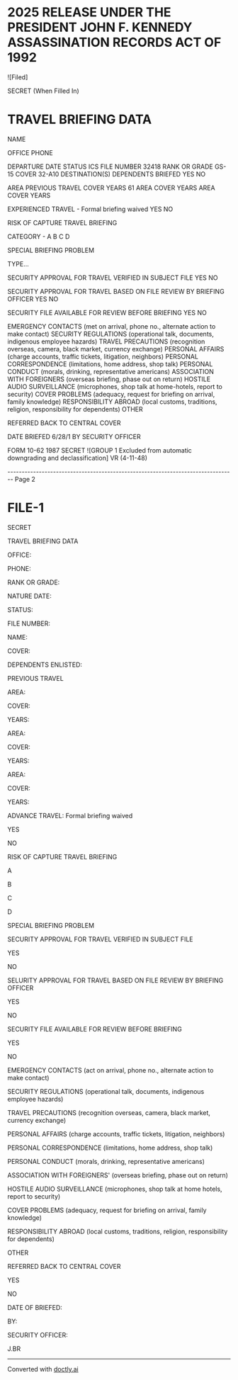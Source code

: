 # 2025 RELEASE UNDER THE PRESIDENT JOHN F. KENNEDY ASSASSINATION RECORDS ACT OF 1992

![Filed]

SECRET
(When Filled In)

# TRAVEL BRIEFING DATA

NAME

OFFICE
PHONE

DEPARTURE DATE
STATUS
ICS
FILE NUMBER
32418
RANK OR GRADE
GS-15
COVER
32-A10
DESTINATION(S)
DEPENDENTS BRIEFED
YES NO

AREA
PREVIOUS TRAVEL
COVER
YEARS
61
AREA
COVER
YEARS
AREA
COVER
YEARS

EXPERIENCED TRAVEL - Formal briefing waived
YES NO

RISK OF CAPTURE TRAVEL BRIEFING

CATEGORY - A B C D

SPECIAL BRIEFING PROBLEM

TYPE...

SECURITY APPROVAL FOR TRAVEL VERIFIED IN SUBJECT FILE
YES NO

SECURITY APPROVAL FOR TRAVEL BASED ON FILE REVIEW BY BRIEFING OFFICER
YES NO

SECURITY FILE AVAILABLE FOR REVIEW BEFORE BRIEFING
YES NO

EMERGENCY CONTACTS (met on arrival, phone no., alternate action to make contact)
SECURITY REGULATIONS (operational talk, documents, indigenous employee hazards)
TRAVEL PRECAUTIONS (recognition overseas, camera, black market, currency exchange)
PERSONAL AFFAIRS (charge accounts, traffic tickets, litigation, neighbors)
PERSONAL CORRESPONDENCE (limitations, home address, shop talk)
PERSONAL CONDUCT (morals, drinking, representative americans)
ASSOCIATION WITH FOREIGNERS (overseas briefing, phase out on return)
HOSTILE AUDIO SURVEILLANCE (microphones, shop talk at home-hotels, report to security)
COVER PROBLEMS (adequacy, request for briefing on arrival, family knowledge)
RESPONSIBILITY ABROAD (local customs, traditions, religion, responsibility for dependents)
OTHER

REFERRED BACK TO CENTRAL COVER

DATE BRIEFED
6/28/1
BY SECURITY OFFICER

FORM
10-62 1987
SECRET
![GROUP 1 Excluded from automatic downgrading and declassification]
VR (4-11-48)


-------------------------------------------------------------------------------- Page 2

# FILE-1

SECRET

TRAVEL BRIEFING DATA

OFFICE:

PHONE:

RANK OR GRADE:

NATURE DATE:

STATUS:

FILE NUMBER:

NAME:

COVER:

DEPENDENTS ENLISTED:

PREVIOUS TRAVEL

AREA:

COVER:

YEARS:

AREA:

COVER:

YEARS:

AREA:

COVER:

YEARS:

ADVANCE TRAVEL: Formal briefing waived

YES

NO

RISK OF CAPTURE TRAVEL BRIEFING

A

B

C

D

SPECIAL BRIEFING PROBLEM

SECURITY APPROVAL FOR TRAVEL VERIFIED IN SUBJECT FILE

YES

NO

SELURITY APPROVAL FOR TRAVEL BASED ON FILE REVIEW BY BRIEFING OFFICER

YES

NO

SECURITY FILE AVAILABLE FOR REVIEW BEFORE BRIEFING

YES

NO

EMERGENCY CONTACTS (act on arrival, phone no., alternate action to make contact)

SECURITY REGULATIONS (operational talk, documents, indigenous employee hazards)

TRAVEL PRECAUTIONS (recognition overseas, camera, black market, currency exchange)

PERSONAL AFFAIRS (charge accounts, traffic tickets, litigation, neighbors)

PERSONAL CORRESPONDENCE (limitations, home address, shop talk)

PERSONAL CONDUCT (morals, drinking, representative americans)

ASSOCIATION WITH FOREIGNERS' (overseas briefing, phase out on return)

HOSTILE AUDIO SURVEILLANCE (microphones, shop talk at home hotels, report to security)

COVER PROBLEMS (adequacy, request for briefing on arrival, family knowledge)

RESPONSIBILITY ABROAD (local customs, traditions, religion, responsibility for dependents)

OTHER

REFERRED BACK TO CENTRAL COVER

YES

NO

DATE OF BRIEFED:

BY:

SECURITY OFFICER:

J.BR


---
Converted with [doctly.ai](https://doctly.ai)